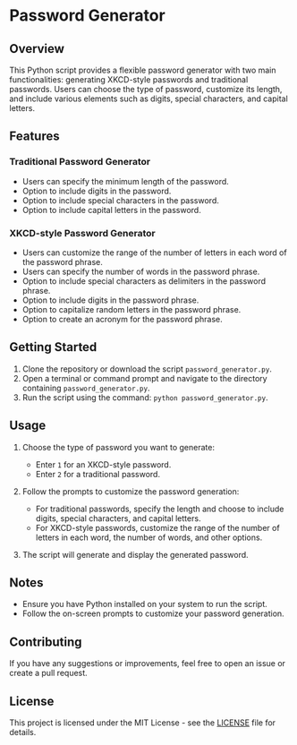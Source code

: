 # Password Generator

## Overview

This Python script provides a flexible password generator with two main functionalities: generating XKCD-style passwords and traditional passwords. Users can choose the type of password, customize its length, and include various elements such as digits, special characters, and capital letters.

## Features

### Traditional Password Generator

- Users can specify the minimum length of the password.
- Option to include digits in the password.
- Option to include special characters in the password.
- Option to include capital letters in the password.

### XKCD-style Password Generator

- Users can customize the range of the number of letters in each word of the password phrase.
- Users can specify the number of words in the password phrase.
- Option to include special characters as delimiters in the password phrase.
- Option to include digits in the password phrase.
- Option to capitalize random letters in the password phrase.
- Option to create an acronym for the password phrase.

## Getting Started

1. Clone the repository or download the script `password_generator.py`.
2. Open a terminal or command prompt and navigate to the directory containing `password_generator.py`.
3. Run the script using the command: `python password_generator.py`.

## Usage

1. Choose the type of password you want to generate:
   - Enter `1` for an XKCD-style password.
   - Enter `2` for a traditional password.

2. Follow the prompts to customize the password generation:
   - For traditional passwords, specify the length and choose to include digits, special characters, and capital letters.
   - For XKCD-style passwords, customize the range of the number of letters in each word, the number of words, and other options.

3. The script will generate and display the generated password.

## Notes

- Ensure you have Python installed on your system to run the script.
- Follow the on-screen prompts to customize your password generation.

## Contributing

If you have any suggestions or improvements, feel free to open an issue or create a pull request.

## License

This project is licensed under the MIT License - see the [LICENSE](LICENSE) file for details.
